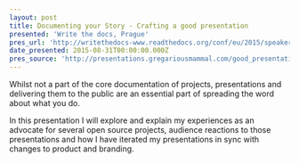 ```yaml
---
layout: post
title: Documenting your Story - Crafting a good presentation
presented: 'Write the docs, Prague'
pres_url: 'http://writethedocs-www.readthedocs.org/conf/eu/2015/speakers/#speaker-cward'
date_presented: 2015-08-31T00:00:00.000Z
pres_source: 'http://presentations.gregariousmammal.com/good_presentations/'
---
```


Whilst not a part of the core documentation of projects, presentations and delivering them to the public are an essential part of spreading the word about what you do.

In this presentation I will explore and explain my experiences as an advocate for several open source projects, audience reactions to those presentations and how I have iterated my presentations in sync with changes to product and branding.
